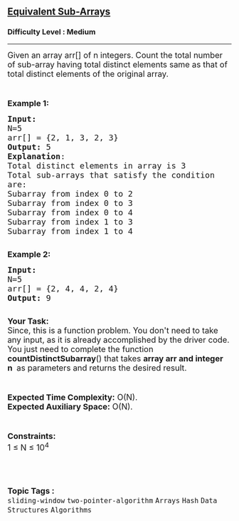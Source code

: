 <h2><a href="https://www.geeksforgeeks.org/problems/equivalent-sub-arrays3731/1?page=1&category=sliding-window&difficulty=Medium&status=unsolved&sortBy=submissions">Equivalent Sub-Arrays</a></h2><h3>Difficulty Level : Medium</h3><hr><div class="problems_problem_content__Xm_eO"><p><span style="font-size:18px">Given an array arr[] of n integers. Count the total number of sub-array having total distinct elements same as that of total distinct elements of the original array.</span></p>

<p>&nbsp;</p>

<p><span style="font-size:18px"><strong>Example 1:</strong></span></p>

<pre><span style="font-size:18px"><strong>Input:
</strong>N=5
arr[] = {2, 1, 3, 2, 3} 
<strong>Output:</strong> 5
<strong>Explanation</strong>:
Total distinct elements in array is 3
Total sub-arrays that satisfy the condition
are:
Subarray from index 0 to 2
Subarray from index 0 to 3
Subarray from index 0 to 4
Subarray from index 1 to 3
Subarray from index 1 to 4</span></pre>

<p><br>
<span style="font-size:18px"><strong>Example 2:</strong></span></p>

<pre><span style="font-size:18px"><strong>Input:
</strong>N=5
arr[] = {2, 4, 4, 2, 4} 
<strong>Output:</strong> 9</span>
</pre>

<p><br>
<span style="font-size:18px"><strong>Your Task:</strong><br>
Since, this is a function problem. You don't need to take any input, as it is already accomplished by the driver code. You just need to complete the function <strong>countDistinctSubarray</strong>() that takes <strong>array arr and integer n&nbsp;</strong> as parameters and returns the desired result.</span></p>

<p>&nbsp;</p>

<p><span style="font-size:18px"><strong>Expected Time Complexity:</strong> O(N).<br>
<strong>Expected Auxiliary Space:</strong> O(N).</span></p>

<p>&nbsp;</p>

<p><span style="font-size:18px"><strong>Constraints:</strong><br>
1 ≤ N ≤ 10<sup>4</sup></span></p>

<p>&nbsp;</p>
</div><br><p><span style=font-size:18px><strong>Topic Tags : </strong><br><code>sliding-window</code>&nbsp;<code>two-pointer-algorithm</code>&nbsp;<code>Arrays</code>&nbsp;<code>Hash</code>&nbsp;<code>Data Structures</code>&nbsp;<code>Algorithms</code>&nbsp;